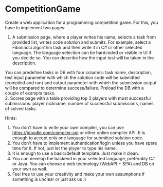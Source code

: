 # CompetitionGame

Create a web application for a programming competition game. For this, you have to implement two pages:  
1. A submission page, where a player writes his name, selects a task from provided list, writes code solution and submits. For example, select a Fibonacci algorithm task and then write it in C# or other selected language. The language selection can be hardcoded or visible in UI if you decide so. You can describe how the input test will be taken in the description. 

You can predefine tasks in DB with four columns: task name, description, test input parameter with which the  solution code will be submitted (compiled and run) and output parameter with which the submission output will be  compared to determine success/failure. Preload the DB with a couple of example tasks.  
2. Scores page with a table providing top 3 players with most successful submissions: player nickname, number of successful submissions, names of solved tasks. 

Hints:  
1. You don't have to write your own compiler, you can use https://jdoodle.com/compiler-api or other online  compiler API. It is enough to accept only one language for submitted solution code. 
2. You don't have to implement authentication/login unless you have spare time for it. If not, just let the player to type his name. 
3. It is enough to use a basic/default template. Just make it clean. 
4. You can develop the backend in your selected language, preferably C# or Java. You can choose a web technology (WebAPI + SPA) and DB on your own as well. 
5. Feel free to use your creativity and make your own assumptions if something is unclear or just ask us :)

